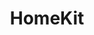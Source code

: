 ---
title: HomeKit
crosslinks:
- Hue
- homeautomation
- xkcd
- huelights
- oznu
- lifx
- AmateurRoomPorn
- homeassistant
- google
- Frugal
- smarthome
- NoStupidQuestions
- marcoraddatz
---